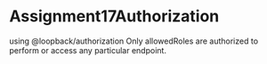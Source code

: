 # Assignment17Authorization
using @loopback/authorization
Only allowedRoles are authorized to perform or access any particular endpoint.
